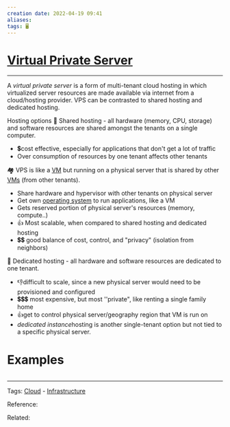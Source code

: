 ```yaml
---
creation date: 2022-04-19 09:41
aliases: 
tags: 🖥️
---
```


# [Virtual Private Server](Virtual%20Private%20Server.md)
---
A *virtual private server* is a form of multi-tenant cloud hosting in which virtualized server resources are made available via internet from a cloud/hosting provider. VPS can be contrasted to shared hosting and dedicated hosting.

Hosting options
🏨 Shared hosting - all hardware (memory, CPU, storage) and software resources are shared amongst the tenants on a single computer.
- 💲cost effective, especially for applications that don't get a lot of traffic
- Over consumption of resources by one tenant affects other tenants

🏘️ VPS is like a [VM](./Virtual%20Machine.md) but running on a physical server that is shared by other [VMs](./Virtual%20Machine.md) (from other tenants). 
- Share hardware and hypervisor with other tenants on physical server
- Get own [operating system](./notes/Operating%20System.md) to run applications, like a VM
- Gets reserved portion of physical server's resources (memory, compute..)
- 👍 Most scalable, when compared to shared hosting and dedicated hosting
- 💲💲 good balance of cost, control, and "privacy" (isolation from neighbors)

🏡 Dedicated hosting - all hardware and software resources are dedicated to one tenant.
- 👎difficult to scale, since a new physical server would need to be provisioned and configured
- 💲💲💲 most expensive, but most ''private", like renting a single family home
- 👍get to control physical server/geography region that VM is run on
-  *dedicated instance*hosting is another single-tenant option but not tied to a specific physical server.


# Examples
```js

```



---
Tags: [Cloud](./Cloud.md) - [Infrastructure](Infrastructure.md)

Reference:

Related: 